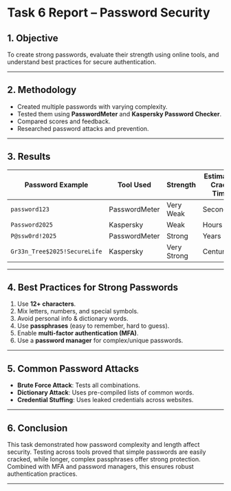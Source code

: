 # Task 6 Report – Password Security

## 1. Objective
To create strong passwords, evaluate their strength using online tools, and understand best practices for secure authentication.

---

## 2. Methodology
- Created multiple passwords with varying complexity.  
- Tested them using **PasswordMeter** and **Kaspersky Password Checker**.  
- Compared scores and feedback.  
- Researched password attacks and prevention.  

---

## 3. Results

| Password Example              | Tool Used        | Strength | Estimated Crack Time |
|--------------------------------|-----------------|----------|----------------------|
| `password123`                 | PasswordMeter   | Very Weak | Seconds             |
| `Password2025`                | Kaspersky       | Weak      | Hours               |
| `P@ssw0rd!2025`               | PasswordMeter   | Strong    | Years               |
| `Gr33n_Tree$2025!SecureLife`  | Kaspersky       | Very Strong | Centuries+        |
 
---

## 4. Best Practices for Strong Passwords
1. Use **12+ characters**.  
2. Mix letters, numbers, and special symbols.  
3. Avoid personal info & dictionary words.  
4. Use **passphrases** (easy to remember, hard to guess).  
5. Enable **multi-factor authentication (MFA)**.  
6. Use a **password manager** for complex/unique passwords.  

---

## 5. Common Password Attacks
- **Brute Force Attack**: Tests all combinations.  
- **Dictionary Attack**: Uses pre-compiled lists of common words.  
- **Credential Stuffing**: Uses leaked credentials across websites.  

---

## 6. Conclusion
This task demonstrated how password complexity and length affect security. Testing across tools proved that simple passwords are easily cracked, while longer, complex passphrases offer strong protection. Combined with MFA and password managers, this ensures robust authentication practices.

---


